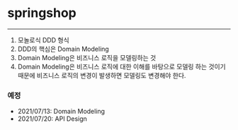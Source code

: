 # springshop

---

1. 모놀로식 DDD 형식
2. DDD의 핵심은 Domain Modeling
3. Domain Modeling은 비즈니스 로직을 모델링하는 것
4. Domain Modeling은 비즈니스 로직에 대한 이해를 바탕으로 모델링 하는 것이기 때문에 비즈니스 로직의 변경이 발생하면 모델링도 변경해야 한다.

### 예정
- 2021/07/13: Domain Modeling
- 2021/07/20: API Design
